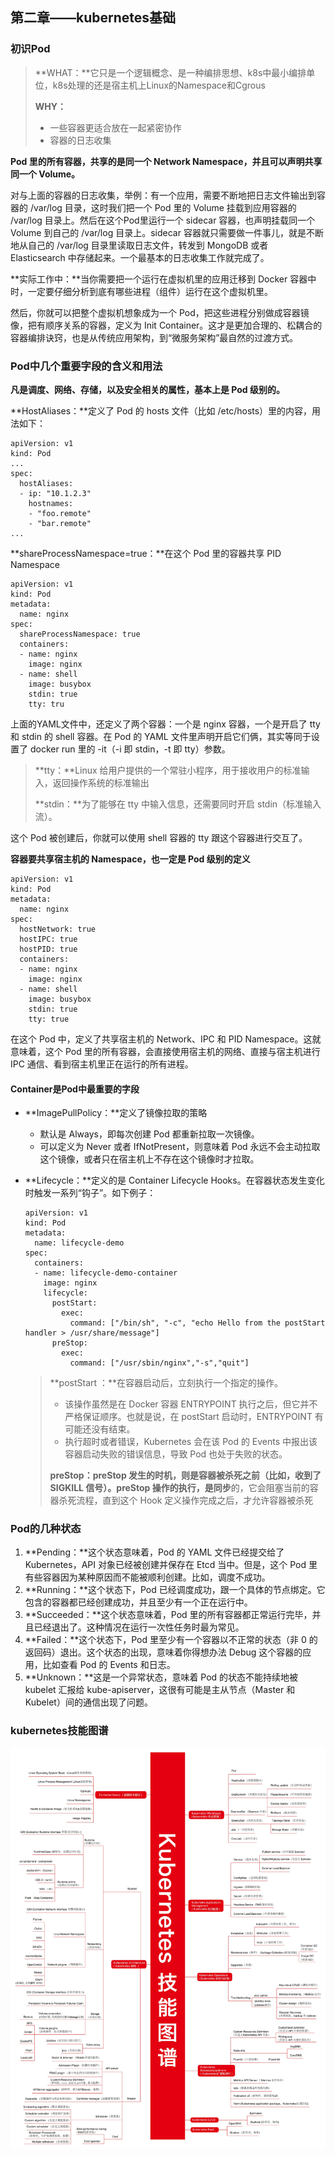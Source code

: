 ## 第二章——kubernetes基础

### 初识Pod

> **WHAT：**它只是一个逻辑概念、是一种编排思想、k8s中最小编排单位，k8s处理的还是宿主机上Linux的Namespace和Cgrous
>
> **WHY：**
>
> - 一些容器更适合放在一起紧密协作
> - 容器的日志收集

**Pod 里的所有容器，共享的是同一个 Network Namespace，并且可以声明共享同一个 Volume。**

对与上面的容器的日志收集，举例：有一个应用，需要不断地把日志文件输出到容器的 /var/log 目录，这时我们把一个 Pod 里的 Volume 挂载到应用容器的 /var/log 目录上。然后在这个Pod里运行一个 sidecar 容器，也声明挂载同一个 Volume 到自己的 /var/log 目录上。sidecar 容器就只需要做一件事儿，就是不断地从自己的 /var/log 目录里读取日志文件，转发到 MongoDB 或者 Elasticsearch 中存储起来。一个最基本的日志收集工作就完成了。

**实际工作中：**当你需要把一个运行在虚拟机里的应用迁移到 Docker 容器中时，一定要仔细分析到底有哪些进程（组件）运行在这个虚拟机里。

然后，你就可以把整个虚拟机想象成为一个 Pod，把这些进程分别做成容器镜像，把有顺序关系的容器，定义为 Init Container。这才是更加合理的、松耦合的容器编排诀窍，也是从传统应用架构，到“微服务架构”最自然的过渡方式。



### Pod中几个重要字段的含义和用法

**凡是调度、网络、存储，以及安全相关的属性，基本上是 Pod 级别的。**

**HostAliases：**定义了 Pod 的 hosts 文件（比如 /etc/hosts）里的内容，用法如下：

~~~
apiVersion: v1
kind: Pod
...
spec:
  hostAliases:
  - ip: "10.1.2.3"
    hostnames:
    - "foo.remote"
    - "bar.remote"
...
~~~

**shareProcessNamespace=true：**在这个 Pod 里的容器共享 PID Namespace

~~~
apiVersion: v1
kind: Pod
metadata:
  name: nginx
spec:
  shareProcessNamespace: true
  containers:
  - name: nginx
    image: nginx
  - name: shell
    image: busybox
    stdin: true
    tty: tru
~~~

上面的YAML文件中，还定义了两个容器：一个是 nginx 容器，一个是开启了 tty 和 stdin 的 shell 容器。在 Pod 的 YAML 文件里声明开启它们俩，其实等同于设置了 docker run 里的 -it（-i 即 stdin，-t 即 tty）参数。

> **tty：**Linux 给用户提供的一个常驻小程序，用于接收用户的标准输入，返回操作系统的标准输出
>
> **stdin：**为了能够在 tty 中输入信息，还需要同时开启 stdin（标准输入流）。

这个 Pod 被创建后，你就可以使用 shell 容器的 tty 跟这个容器进行交互了。

**容器要共享宿主机的 Namespace，也一定是 Pod 级别的定义**

~~~
apiVersion: v1
kind: Pod
metadata:
  name: nginx
spec:
  hostNetwork: true
  hostIPC: true
  hostPID: true
  containers:
  - name: nginx
    image: nginx
  - name: shell
    image: busybox
    stdin: true
    tty: true
~~~

在这个 Pod 中，定义了共享宿主机的 Network、IPC 和 PID Namespace。这就意味着，这个 Pod 里的所有容器，会直接使用宿主机的网络、直接与宿主机进行 IPC 通信、看到宿主机里正在运行的所有进程。

#### Container是Pod中最重要的字段

- **ImagePullPolicy：**定义了镜像拉取的策略

  - 默认是 Always，即每次创建 Pod 都重新拉取一次镜像。
  - 可以定义为 Never 或者 IfNotPresent，则意味着 Pod 永远不会主动拉取这个镜像，或者只在宿主机上不存在这个镜像时才拉取。

- **Lifecycle：**定义的是 Container Lifecycle Hooks。在容器状态发生变化时触发一系列“钩子”。如下例子：

  ~~~
  apiVersion: v1
  kind: Pod
  metadata:
    name: lifecycle-demo
  spec:
    containers:
    - name: lifecycle-demo-container
      image: nginx
      lifecycle:
        postStart:
          exec:
            command: ["/bin/sh", "-c", "echo Hello from the postStart handler > /usr/share/message"]
        preStop:
          exec:
            command: ["/usr/sbin/nginx","-s","quit"]
  ~~~

  > **postStart ：**在容器启动后，立刻执行一个指定的操作。
  >
  > - 该操作虽然是在 Docker 容器 ENTRYPOINT 执行之后，但它并不严格保证顺序。也就是说，在 postStart 启动时，ENTRYPOINT 有可能还没有结束。
  > - 执行超时或者错误，Kubernetes 会在该 Pod 的 Events 中报出该容器启动失败的错误信息，导致 Pod 也处于失败的状态。
  >
  > **preStop：**preStop 发生的时机，则是容器被杀死之前（比如，收到了 SIGKILL 信号）。preStop 操作的执行，是**同步**的，它会阻塞当前的容器杀死流程，直到这个 Hook 定义操作完成之后，才允许容器被杀死 



### Pod的几种状态

1. **Pending：**这个状态意味着，Pod 的 YAML 文件已经提交给了 Kubernetes，API 对象已经被创建并保存在 Etcd 当中。但是，这个 Pod 里有些容器因为某种原因而不能被顺利创建。比如，调度不成功。
2. **Running：**这个状态下，Pod 已经调度成功，跟一个具体的节点绑定。它包含的容器都已经创建成功，并且至少有一个正在运行中。
3. **Succeeded：**这个状态意味着，Pod 里的所有容器都正常运行完毕，并且已经退出了。这种情况在运行一次性任务时最为常见。
4. **Failed：**这个状态下，Pod 里至少有一个容器以不正常的状态（非 0 的返回码）退出。这个状态的出现，意味着你得想办法 Debug 这个容器的应用，比如查看 Pod 的 Events 和日志。
5. **Unknown：**这是一个异常状态，意味着 Pod 的状态不能持续地被 kubelet 汇报给 kube-apiserver，这很有可能是主从节点（Master 和 Kubelet）间的通信出现了问题。

### kubernetes技能图谱

![kubernetes技能图谱](assets/kubernetes技能图谱.jpg)